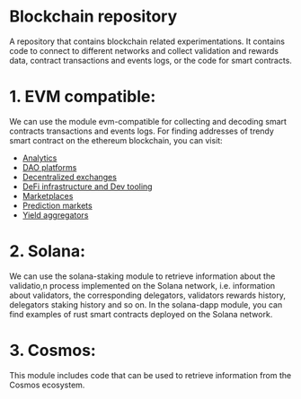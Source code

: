 # Blockchain repository

A repository that contains blockchain related experimentations. It contains code to connect to different networks and collect validation and rewards data, contract transactions and events logs, or the code for smart contracts.

# 1. EVM compatible:

We can use the module evm-compatible for collecting and decoding smart contracts transactions and events logs. For finding addresses of trendy smart contract on the ethereum blockchain, you can visit:
- [Analytics](https://defiprime.com/ethereum#analytics)
- [DAO platforms](https://defiprime.com/ethereum#ethereum-based-dao-platforms)
- [Decentralized exchanges](https://defiprime.com/ethereum#decentralized-exchanges-on-ethereum)
- [DeFi infrastructure and Dev tooling](https://defiprime.com/ethereum#defi-infrastructure--dev-tooling)
- [Marketplaces](https://defiprime.com/ethereum#marketplaces)
- [Prediction markets](https://defiprime.com/ethereum#prediction-markets)
- [Yield aggregators](https://defiprime.com/ethereum#yield-aggregators-on-ethereum)

# 2. Solana:

We can use the solana-staking module to retrieve information about the validatio,n process implemented on the Solana network, i.e. information about validators, the corresponding delegators, validators rewards history, delegators staking history and so on.
In the solana-dapp module, you can find examples of rust smart contracts deployed on the Solana network.

# 3. Cosmos:

This module includes code that can be used to retrieve information from the Cosmos ecosystem.
